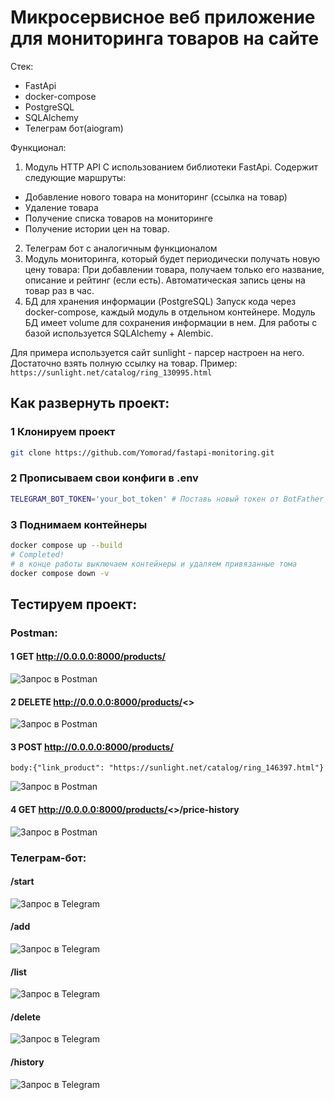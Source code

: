 # Микросервисное веб приложение для мониторинга товаров на сайте
Стек: 
- FastApi
- docker-compose
- PostgreSQL
- SQLAlchemy
- Телеграм бот(aiogram)


Функционал:

1. Модуль HTTP API  С использованием библиотеки FastApi.
Содержит следующие маршруты:
- Добавление нового товара на мониторинг (ссылка на товар)
- Удаление товара
- Получение списка товаров на мониторинге
- Получение истории цен на товар.
2. Телеграм бот с аналогичным функционалом
3. Модуль мониторинга, который будет периодически получать новую цену товара:
При добавлении товара, получаем только его название, описание и рейтинг (если есть).
Автоматическая запись цены на товар раз в час.
4. БД для хранения информации (PostgreSQL)
Запуск кода через docker-compose, каждый модуль в отдельном контейнере. Модуль БД имеет volume для сохранения информации в нем.
Для работы с базой используется SQLAlchemy + Alembic.

Для примера используется сайт sunlight - парсер настроен на него. Достаточно взять полную ссылку на товар. Пример:
`https://sunlight.net/catalog/ring_130995.html`

## Как развернуть проект:
### 1 Клонируем проект

```bash
git clone https://github.com/Yomorad/fastapi-monitoring.git
```

### 2 Прописываем свои конфиги в .env
```bash
TELEGRAM_BOT_TOKEN='your_bot_token' # Поставь новый токен от BotFather из телеги
```

### 3 Поднимаем контейнеры
```bash
docker compose up --build
# Completed!
# в конце работы выключаем контейнеры и удаляем привязанные тома
docker compose down -v
```

## Тестируем проект:

### Postman:
#### 1 GET http://0.0.0.0:8000/products/
![Запрос в Postman](./readme_images/image.png)
#### 2 DELETE http://0.0.0.0:8000/products/<<id>>
![Запрос в Postman](./readme_images/image1.png)
#### 3 POST http://0.0.0.0:8000/products/ 
    body:{"link_product": "https://sunlight.net/catalog/ring_146397.html"}
![Запрос в Postman](./readme_images/image2.png)
#### 4 GET http://0.0.0.0:8000/products/<<id>>/price-history
![Запрос в Postman](./readme_images/image3.png)

### Телеграм-бот:
#### /start

![Запрос в Telegram](./readme_images/image4.png)
#### /add

![Запрос в Telegram](./readme_images/image6.png)
#### /list

![Запрос в Telegram](./readme_images/image5.png)
#### /delete

![Запрос в Telegram](./readme_images/image8.png)
#### /history

![Запрос в Telegram](./readme_images/image7.png)
